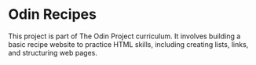 # Odin Recipes

This project is part of The Odin Project curriculum. It involves building a basic recipe website to practice HTML skills, including creating lists, links, and structuring web pages.
